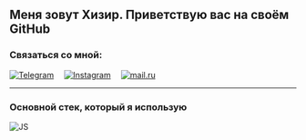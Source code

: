 ## Меня зовут Хизир. Приветствую вас на своём GitHub

### Связаться со мной:
[![Telegram](https://img.shields.io/badge/Telegram-090909?style=for-the-badge&logo=telegram)](https://t.me/Khizir-is) ⠀
[![Instagram](https://img.shields.io/badge/instagram-090909?style=for-the-badge&logo=instagram)](https://www.instagram.com/isakovhr) ⠀
[![mail.ru](https://img.shields.io/badge/agreron@bk.ru-090909?style=for-the-badge&&logo=mail.ru)](https://mail.ru/)

___

### Основной стек, который я использую

![JS](https://img.shields.io/badge/JavaScript-090909?style=for-the-badge&logo=JavaScript)
